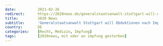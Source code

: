 ```yaml
---
date:          2021-02-26
redirect:      https://2020news.de/generalstaatsanwalt-stuttgart-will-obduktionen-nach-impfungen-verhindern/
title:         2020 News
subtitle:      'Generalstaatsanwalt Stuttgart will Obduktionen nach Impfungen verhindern'
country:       DE
categories:    [Recht, Medizin, Impfung]
tags:          [2020news, mit oder an impfung gestorben]
---
```


